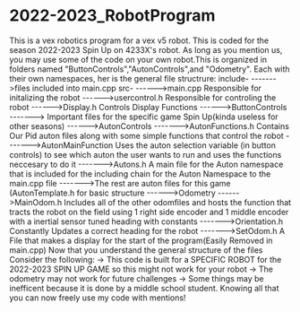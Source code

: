 # 2022-2023_RobotProgram
 This is a vex robotics program for a vex v5 robot. This is coded for the season 2022-2023  Spin Up on 4233X's robot. As long as you mention us, you  may use some of the code on your own robot.This is organized in folders named "ButtonControls","AutonControls",and "Odometry". Each with their own namespaces, her is the general file structrure:
 include-
 ------->files included into main.cpp
 src-
 ------>main.cpp Responsible for initalizing the robot
 ------>usercontrol.h Responsible for controling the robot
 ------>Display.h Controls Display Functions
 ------>ButtonControls
 -------> Important files for the specific game Spin Up(kinda useless for other seasons)
 ------>AutonControls
 ------->AutonFunctions.h Contains Our Pid auton files along with some simple functions that control the robot
 ------->AutonMainFunction Uses the auton selection variable (in button controls) to see which auton the user wants to run and uses the functions neccesary to do it 
 ------->Autons.h A main file for the Auton namespace that is included for the including chain for the Auton Namespace to the main.cpp file
 ------->The rest are auton files for this game (AutonTemplate.h for basic structure
 ------>Odometry
 ------>MainOdom.h Includes all of the other odomfiles and hosts the function that tracts the robot on the field using 1 right side encoder and 1 middle encoder with a inertial sensor tuned heading with constants
 ------->Orientation.h Constantly Updates a correct heading for the robot
 ------->SetOdom.h A File that makes a display for the start of the program(Easily Removed in main.cpp)
 Now that you understand the general structure of the files
Consider the following:
-> This code is built for a SPECIFIC ROBOT for the 2022-2023 SPIN UP GAME so this might not work for your robot
-> The odometry may not work for future challenges
-> Some things may be inefficent because it is done by a middle school student.
 Knowing all that you can now freely use my code with mentions!
